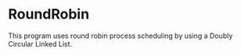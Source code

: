 # RoundRobin
This program uses round robin process scheduling by using a Doubly Circular Linked List.
